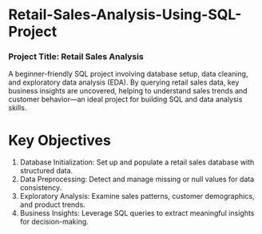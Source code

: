 # Retail-Sales-Analysis-Using-SQL-Project
### Project Title: Retail Sales Analysis  
A beginner-friendly SQL project involving database setup, data cleaning, and exploratory data analysis (EDA). By querying retail sales data, key business insights are uncovered, helping to understand sales trends and customer behavior—an ideal project for building SQL and data analysis skills.

# Key Objectives
1. Database Initialization: Set up and populate a retail sales database with structured data.
2. Data Preprocessing: Detect and manage missing or null values for data consistency.
3. Exploratory Analysis: Examine sales patterns, customer demographics, and product trends.
4. Business Insights: Leverage SQL queries to extract meaningful insights for decision-making.
